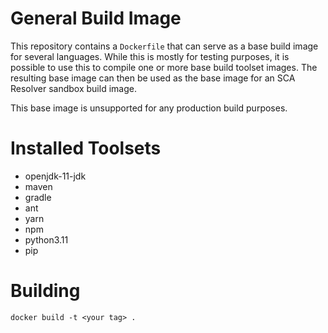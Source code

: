 # General Build Image

This repository contains a `Dockerfile` that can serve as a base build image for several languages.  While this is mostly
for testing purposes, it is possible to use this to compile one or more base build toolset images.  The resulting
base image can then be used as the base image for an SCA Resolver sandbox build image.

This base image is unsupported for any production build purposes.

# Installed Toolsets

* openjdk-11-jdk
* maven
* gradle
* ant
* yarn
* npm
* python3.11
* pip

# Building

`docker build -t <your tag> .`

